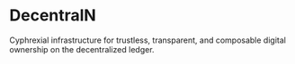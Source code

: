 # DecentralN
Cyphrexial infrastructure for trustless, transparent, and composable digital ownership on the decentralized ledger.
